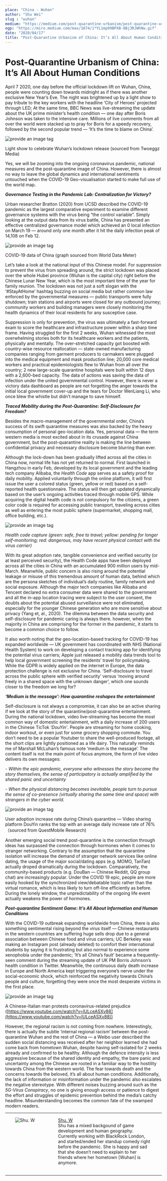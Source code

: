 ```yaml
---
place: "China - Wuhan"
author: "Shu Wei"
slug : "wuhan"
medium: "https://medium.com/post-quarantine-urbanism/post-quarantine-urbanism-of-china-its-all-about-human-conditions-2e1bb3acdf52"
ogp: "https://miro.medium.com/max/1074/1*YL1mp99BPXB-8Bj3RJWhNw.gif"
date: "2020/04/17"
title: "Post-Quarantine Urbanism of China: It’s All About Human Conditions"
---
```


Post-Quarantine Urbanism of China: It’s All About Human Conditions
==================================================================


April 7 2020, one day before the official lockdown lift on Wuhan, China, people were counting down towards midnight as if there was another exclusive New Year’s Eve. The night was brightened up by a light show to pay tribute to the key workers with the headline ‘City of Heroes’ projected through LED; At the same time, BBC News was live-streaming the update about the UK prime minister’s health condition — one day after Boris Johnson was taken to the intensive care. Millions of live comments from all over the world were stacked up to pray for Boris for a speedy recovery, followed by the second popular trend — ‘It’s the time to blame on China’.

<img src="https://miro.medium.com/max/1074/1*YL1mp99BPXB-8Bj3RJWhNw.gif" alt="provide an image tag"/>

Light show to celebrate Wuhan’s lockdown release (sourced from Twoeggz Media)

Yes, we will be zooming into the ongoing coronavirus pandemic, national measures and the post-quarantine image of China. However, there is almost no way to leave the global dynamics and international sentiments untouched when the COVID-19 Geo-visualisation started to make full use of the world map.

**_Governance Testing in the Pandemic Lab: Centralization for Victory?_**

Urban researcher Bratton (2020) from UCSD described the COVID-19 pandemic as the largest comparative experiment to examine different governance systems with the virus being “the control variable”. Simply looking at the output data from its virus battle, China has presented an effective centralized governance model which achieved an 0 local infection on March 19 — around only one month after it hit the daily infection peak of 14,108 on Feb 12.

<img src="https://miro.medium.com/max/2000/1*4VYxMo1lrw0PsagGnfYfyQ.jpeg" alt="provide an image tag"/>

COVID-19 data of China (graph sourced from World Data Meter)

Let’s take a look at the national input of this Chinese model. For suppression to prevent the virus from spreading around, the strict lockdown was placed over the whole Hubei province (Wuhan is the capital city) right before the Chinese Lunar New Year, which is the most important time of the year for family reunion. The lockdown was not just a soft slogan with the ‘#StayAtHome’ hashtag buzzing on social media but rather common law enforced by the governmental measures — public transports were fully shutdown; train stations and airports were closed for any outbound journey; community workers and building managers were closely monitoring the health dynamics of their local residents for any susceptive case.

Suppression is only for prevention, the virus was ultimately a fast-forward exam to score the healthcare and infrastructure power within a sharp time frame. Having struggled for the first 2 weeks, Wuhan witnessed the most overwhelming stories both for its healthcare workers and the patients, physically and mentally. The over-stretched capacity got boosted with country-wise resource reallocation — state-owned manufacturing companies ranging from garment producers to carmakers were plugged into the medical equipment and mask production line; 20,000 core medical workers and practical epidemiologists flew to Wuhan from all over the country; 2 new large-scale quarantine hospitals were built within 12 days with a 2,600-bed capacity. The data of actions was saving the data of infection under the united governmental control. However, there is never a victory data dashboard as people are not forgetting the anger towards the initial local government cover-up and the tears for Doctor WenLiang Li, who once blew the whistle but didn’t manage to save himself.

**_Traced Mobility during the Post-Quarantine: Self-Disclosure for Freedom?_**

Besides the macro-management of the governmental order, China’s success of its swift quarantine measures was also backed by the heavy consumption of personal geo-location data. Yes, personal data — the term western media is most excited about in its crusade against China government, but the post-quarantine reality is making the line between confidential privacy and necessary disclosure become blurring than ever.

Although the lock-down has been gradually lifted across all the cities in China now, normal life has not yet returned to normal. First launched in Hangzhou in early Feb, developed by its local government and the leading tech company Alibaba, the _Health Code_ app serves as a safety proof for daily mobility. Applied voluntarily through the online platform, it will first issue the user a colored status (green, yellow or red) based on a self-reported health questionnaire. The status will then get updated dynamically based on the user’s ongoing activities traced through mobile GPS. While acquiring the digital health code is not compulsory for the citizens, a green color code is required for accessing public transport, traveling across cities as well as entering the most public sphere (supermarket, shopping mall, office building, etc.).

<img src="https://miro.medium.com/max/1400/1*-bkVLdWBY4IuNu3YYOpWmw.png" alt="provide an image tag"/>

_Health code capture (green: safe, free to travel; yellow: pending for longer self-monitoring; red: dangerous, may have recent physical contact with the virus carrier)_

With its great adoption rate, tangible convenience and verified security (or at least perceived security), the Health Code apps have been deployed across all the cities in China with an accumulated 900 million users by mid-March. Meanwhile, public concern is also rising around the potential leakage or misuse of this tremendous amount of human data, behind which are the persona sketches of individual’s daily routine, family network and social exposure. Although the major tech companies like Alibaba and Tencent declared no extra consumer data were shared to the government and all the in-app location tracing were subject to the user consent, the doubts about the potential abused surveillance were not eliminated, especially for the younger Chinese generation who are more sensitive about privacy (Yang et, al., 2020). The dilemma between the data security and self-disclosure for pandemic caring is always there. however, when the majority in China are comprising for the former in the pandemic, it starts to become a common choice to follow.

It also worth noting that the geo-location-based tracking for COVID-19 has expanded worldwide — UK government has coordinated with NHS (National Health System) to work on developing a contact tracking app for identifying the potential virus carriers; Apple just released a mobility data trends tool to help local government screening the residents’ travel for policymaking. While the GDPR is widely applied on the internet in Europe, the data protection challenge is not exclusive for China. ‘Self-disclosure to travel across the public sphere with verified security’ versus ‘moving around freely in a shared space with the unknown danger’, which one sounds closer to the freedom we long for?

**_‘Medium is the message’: How quarantine reshapes the entertainment_**

Self-disclosure is not always a compromise, it can also be an active sharing if we look at the story of the quarantine/post-quarantine entertainment. During the national lockdown, video live-streaming has become the most common way of domestic entertainment, with a daily increase of 200 users in the Chinese TicTok ‘_DouYin’_. People are streaming for home cooking, indoor workout, or even just for some grocery shopping commute. You don’t need to be a popular Youtuber to share the well-produced footage, all the short clips are lightly positioned as a life dairy. This naturally reminds me of Marshall McLuhan’s famous note ‘medium is the message’. The content itself is not the main point of focus anymore, the form of live video delivers its own messages:

_\- Within the epic pandemic, everyone who witnesses the story become the story themselves, the sense of participatory is actually amplified by the shared panic and uncertainty_

_\- When the physical distancing becomes inevitable, people turn to pursue the sense of co-presence (virtually sharing the same time and space) with strangers in the cyber world._

<img src="https://miro.medium.com/max/1400/1*sJwUfF9ZJyaGh8SysZUjkg.png" alt="provide an image tag"/>

User adoption increase rate during China’s quarantine — Video sharing platform DouYin ranks the top with an average daily increase rate of 76%（sourced from QuestMobile Research)

Another emerging social trend post-quarantine is the connection through ideas has surpassed the connection through hormones when it comes to stranger networking. Contrary to the assumption that the quarantine isolation will increase the demand of stranger network services like online dating, the usage of the major social/dating apps (e.g. MOMO, TanTan) actually droped dramatically during the lockdown. Comparatively, the community-based products (e.g. DouBan — Chinese Reddit, QQ group chat) are increasingly popular. Under the COVID 19 epic, people are more easily hooked by the synchronized view/debatable topic rather than the virtual romance, which is less likely to turn off-line efficiently as before. During the lonely window, the unpredictability of the ongoing life event actually weakens the power of hormones.

**_Post-quarantine Sentiment Game: It’s All About Information and Human Conditions_**

With the COVID-19 outbreak expanding worldwide from China, there is also something sentimental rising beyond the virus itself — Chinese restaurants in the western countries are suffering huge sells drop due to a general association between Chinese food and virus carriers; UC Berkeley was making an Instagram post (already deleted) to comfort their international students by saying it is frustrating but also normal to experience some xenophobia under the pandemic; ‘It’s all China’s fault’ became a frequently-seen comment during the streaming update of UK PM Borris Johnson’s health condition in Twitter. Meanwhile, the continuous daily death increase in Europe and North America kept triggering everyone’s nerve under the social-economic shock, which reinforced the negativity towards China’s people and culture, forgetting they were once the most desperate victims in the first place.

<img src="https://miro.medium.com/max/1400/1*tmKRyTuXAcHk1GbD6IdeMQ.png" alt="provide an image tag"/>

A Chinese-Italian man protests coronavirus-related prejudice ([https://www.youtube.com/watch?v=lULceASXv88](https://www.youtube.com/watch?v=lULceASXv88))

However, the regional racism is not coming from nowhere. Interestingly, there is actually the subtle ‘internal regional racism’ between the post-quarantine Wuhan and the rest of China — a Weibo user described the sudden social distancing was received after her neighbor learned she had come back from hometown Wuhan, despite having self-isolated for 2 weeks already and confirmed to be healthy. Although the defence intensity is less aggressive because of the shared identity and empathy, the bare panic and uncertainty among the Chinese are rooted in a familiar way to the hostility towards China from the western world. The fear towards death and the concerns towards the beloved, it’s all about human conditions. Additionally, the lack of information or misinformation under the pandemic also escalates the negative stereotype. With different noises buzzing around such as the _5G-Virus Conspiracy_, no one is giving enough access or patience to digest the effort and struggles of epidemic prevention behind the media’s catchy headline. Misunderstanding becomes the common fate of the swamped modern readers.


* * *
  
<div style="display:flex; justify-content: space-evenly; margin-bottom: 2rem">
    <div style="margin-right:1rem; width:18%">
        <img  alt="Shu. W" src="https://miro.medium.com/fit/c/96/96/2*7i1bPy6AjQIPD8qfkshBRQ.png"/><br/>
        <br/>
    </div>
    <div style="width: 60%;">
    <a href="https://medium.com/@shuwei1215?source=post_page-----2e1bb3acdf52----------------------">Shu. W</a>
    <br/>
    Shu has a mixed backgound of game development and human geography. Currently working with BlackRock London, and started/ended her standup comedy right before the pandemic. She is happy and sad that she doesn’t need to explain to her friends where her hometown [Wuhan] is anymore.
    </div>
</div>

* * *